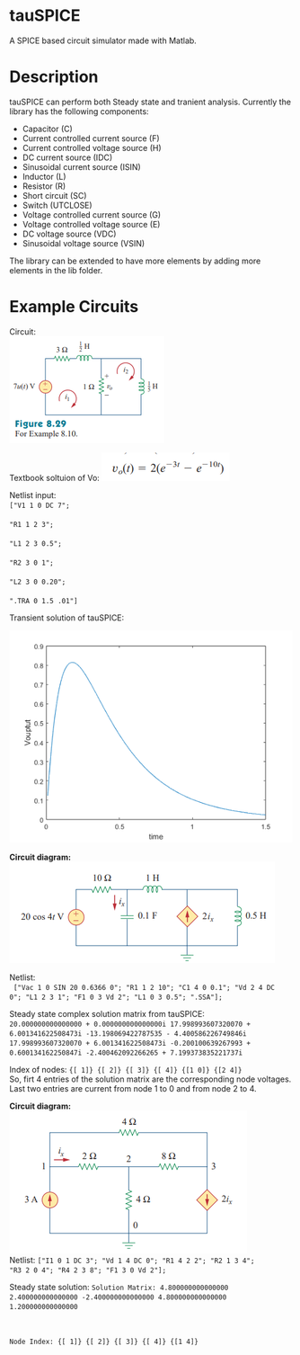 # tauSPICE
A SPICE based circuit simulator made with Matlab.

# Description
tauSPICE can perform both Steady state and tranient analysis. Currently the library has the following components:
* Capacitor (C)
* Current controlled current source (F)
* Current controlled voltage source (H)
* DC current source (IDC)
* Sinusoidal current source (ISIN)
* Inductor (L)
* Resistor (R)
* Short circuit (SC)
* Switch (UTCLOSE)
* Voltage controlled current source (G)
* Voltage controlled voltage source (E)
* DC voltage source (VDC)
* Sinusoidal voltage source (VSIN)

The library can be extended to have more elements by adding more elements in the lib folder.  

# Example Circuits
Circuit:  
<img src="/img/8.10/sadiku 4th ed example 8.10 page 341.png"/>

Textbook soltuion of Vo: <img src="img/8.10/txtbook solution 8.10.png"/> 

Netlist input:   
<code>["V1 1 0 DC 7";  
    "R1 1 2 3";  
    "L1 2 3 0.5";  
    "R2 3 0 1";  
    "L2 3 0 0.20";  
    ".TRA 0 1.5 .01"]
</code>

Transient solution of tauSPICE:  

<img src="img/8.10/solution 8.10.png"/>

<b>Circuit diagram:</b>
<img src="img/10.1/sadiku exa10.1 ckt.png"/>  

Netlist:  
<code>
["Vac 1 0 SIN 20 0.6366 0";
    "R1 1 2 10";
    "C1 4 0 0.1";
    "Vd 2 4 DC 0";
    "L1 2 3 1";
    "F1 0 3 Vd 2";
    "L1 0 3 0.5";
    ".SSA"];
</code>

Steady state complex solution matrix from tauSPICE:  
 <code>20.000000000000000 + 0.000000000000000i
 17.998993607320070 + 6.001341622508473i
-13.198069422787535 - 4.400586226749846i
 17.998993607320070 + 6.001341622508473i
 -0.200100639267993 + 0.600134162250847i
 -2.400462092266265 + 7.199373835221737i
</code>

Index of nodes:
<code>{[  1]}
    {[  2]}
    {[  3]}
    {[  4]}
    {[1 0]}
    {[2 4]}
</code> 
So, firt 4 entries of the solution matrix are the corresponding node voltages. Last two entries are current from node 1 to 0 and from node 2 to 4.    

<b>Circuit diagram:</b>  
<img src="img/3.2/ckt.png"/>  
Netlist:
<code>["I1 0 1 DC 3";
    "Vd 1 4 DC 0";
    "R1 4 2 2";
    "R2 1 3 4";
    "R3 2 0 4";
    "R4 2 3 8";
    "F1 3 0 Vd 2"];
</code>

Steady state solution:
<code>Solution Matrix: 
   4.800000000000000
   2.400000000000000
  -2.400000000000000
   4.800000000000000
   1.200000000000000

Node Index: 
    {[  1]}
    {[  2]}
    {[  3]}
    {[  4]}
    {[1 4]}</code>